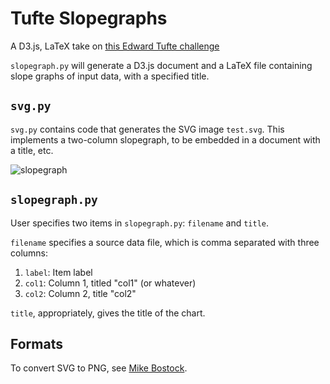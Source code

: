 Tufte Slopegraphs
=================

A D3.js, LaTeX take on [this Edward Tufte
challenge](http://www.edwardtufte.com/bboard/q-and-a-fetch-msg?msg_id=0003nk)

`slopegraph.py` will generate a D3.js document and a LaTeX file containing
slope graphs of input data, with a specified title.

`svg.py`
--------
`svg.py` contains code that generates the SVG image `test.svg`. This
implements a two-column slopegraph, to be embedded in a document with
a title, etc.

![slopegraph](https://raw2.github.com/mhlinder/tufte-slopegraph/master/test.png)

`slopegraph.py`
---------------
User specifies two items in `slopegraph.py`: `filename` and `title`.

`filename` specifies a source data file, which is comma separated with three
columns:

1. `label`: Item label
2. `col1`: Column 1, titled "col1" (or whatever)
3. `col2`: Column 2, title "col2"

`title`, appropriately, gives the title of the chart.

Formats
-------
To convert SVG to PNG, see [Mike
Bostock](http://bl.ocks.org/mbostock/6466603).
